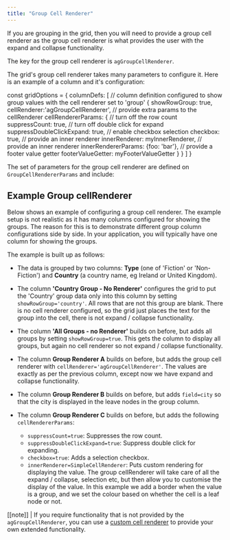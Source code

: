 ```yaml
---
title: "Group Cell Renderer"
---
```


If you are grouping in the grid, then you will need to provide a group cell renderer as the group cell renderer is what provides the user with the expand and collapse functionality.

The key for the group cell renderer is `agGroupCellRenderer`.

The grid's group cell renderer takes many parameters to configure it. Here is an example of a column and it's configuration:

<snippet>
const gridOptions = {
    columnDefs: [
        // column definition configured to show group values with the cell renderer set to 'group'
        {
            showRowGroup: true,
            cellRenderer:'agGroupCellRenderer',
            // provide extra params to the cellRenderer
            cellRendererParams: {
                // turn off the row count
                suppressCount: true,
                // turn off double click for expand
                suppressDoubleClickExpand: true,
                // enable checkbox selection
                checkbox: true,
                // provide an inner renderer
                innerRenderer: myInnerRenderer,
                // provide an inner renderer
                innerRendererParams: {foo: 'bar'},
                // provide a footer value getter
                footerValueGetter: myFooterValueGetter
            }
        }
    ]
}
</snippet>

The set of parameters for the group cell renderer are defined on `GroupCellRendererParams` and include:

<interface-documentation interfaceName='GroupCellRendererParams' overrideSrc='group-cell-renderer/group-cell-renderer.json' names='["checkbox","suppressCount","suppressPadding","suppressDoubleClickExpand","suppressEnterExpand","innerRenderer", "innerRendererParams","innerRendererSelector","footerValueGetter"]' ></interface-documentation>

## Example Group cellRenderer

Below shows an example of configuring a group cell renderer. The example setup is not realistic as it has many columns configured for showing the groups. The reason for this is to demonstrate different group column configurations side by side. In your application, you will typically have one column for showing the groups.

The example is built up as follows:

- The data is grouped by two columns: **Type** (one of 'Fiction' or 'Non-Fiction') and **Country** (a country name, eg Ireland or United Kingdom).

- The column **'Country Group - No Renderer'** configures the grid to put the 'Country' group data only into this column by setting `showRowGroup='country'`. All rows that are not this group are blank. There is no cell renderer configured, so the grid just places the text for the group into the cell, there is not expand / collapse functionality.

- The column **'All Groups - no Renderer'** builds on before, but adds all groups by setting `showRowGroup=true`. This gets the column to display all groups, but again no cell renderer so not expand / collapse functionality.

- The column **Group Renderer A** builds on before, but adds the group cell renderer with `cellRenderer='agGroupCellRenderer'`. The values are exactly as per the previous column, except now we have expand and collapse functionality.

- The column **Group Renderer B** builds on before, but adds `field=city` so that the city is displayed in the leave nodes in the group column.

- The column **Group Renderer C** builds on before, but adds the following `cellRendererParams`:

    - `suppressCount=true`: Suppresses the row count.
    - `suppressDoubleClickExpand=true`: Suppress double click for expanding.
    - `checkbox=true`: Adds a selection checkbox.
    - `innerRenderer=SimpleCellRenderer`: Puts custom rendering for displaying the value. The group cellRenderer will take care of all the expand / collapse, selection etc, but then allow you to customise the display of the value. In this example we add a border when the value is a group, and we set the colour based on whether the cell is a leaf node or not.

<grid-example title='Group Renderers' name='group-renderer' type='mixed' options='{"enterprise": true, "modules": ["clientside", "rowgrouping"]}'></grid-example>

[[note]]
| If you require functionality that is not provided by the `agGroupCellRenderer`, you can use a [custom cell renderer](/component-cell-renderer/#custom-group-cell-renderer-example) to provide your own extended functionality.
